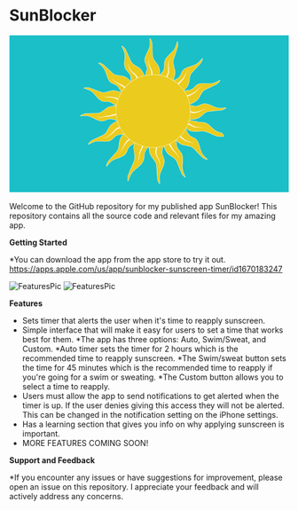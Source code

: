 # SunBlocker
![LogoImage](Icons/Logo.png)

Welcome to the GitHub repository for my published app SunBlocker! This repository contains all the source code and relevant files for my amazing app.

**Getting Started**

*You can download the app from the app store to try it out. 
https://apps.apple.com/us/app/sunblocker-sunscreen-timer/id1670183247

![FeaturesPic](AppStorePics/1.png)
![FeaturesPic](AppStorePics/3.png)

**Features**

* Sets timer that alerts the user when it's time to reapply sunscreen.
* Simple interface that will make it easy for users to set a time that works best for them. 
    *The app has three options: Auto, Swim/Sweat, and Custom. 
    *Auto timer sets the timer for 2 hours which is the recommended time to reapply sunscreen. 
    *The Swim/sweat button sets the time for 45 minutes which is the recommended time to reapply if you're going for a swim or sweating. 
    *The Custom button allows you to select a time to reapply.  
* Users must allow the app to send notifications to get alerted when the timer is up. If the user denies giving this access they will not be alerted. This can be changed in the notification setting on the iPhone settings.
* Has a learning section that gives you info on why applying sunscreen is important. 
* MORE FEATURES COMING SOON!

**Support and Feedback**

*If you encounter any issues or have suggestions for improvement, please open an issue on this repository. I appreciate your feedback and will actively address any concerns.
